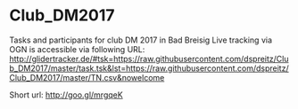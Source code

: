 # Club_DM2017
Tasks and participants for club DM 2017 in Bad Breisig
Live tracking via OGN is accessible via following URL:
http://glidertracker.de/#tsk=https://raw.githubusercontent.com/dspreitz/Club_DM2017/master/task.tsk&lst=https://raw.githubusercontent.com/dspreitz/Club_DM2017/master/TN.csv&nowelcome

Short url:
http://goo.gl/mrgqeK


